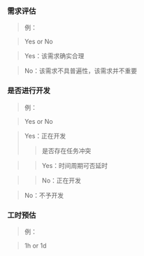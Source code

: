 ### 需求评估

> 例：

> Yes or No

> Yes：该需求确实合理

> No：该需求不具普遍性，该需求并不重要

### 是否进行开发

> 例：

> Yes or No

> Yes：正在开发
>
> > 是否存在任务冲突

>> Yes：时间周期可否延时

>> No：正在开发

> No：不予开发

### 工时预估

> 例：

> 1h or 1d
